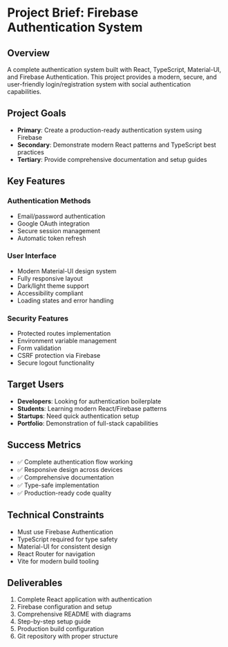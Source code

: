 # Project Brief: Firebase Authentication System

## Overview
A complete authentication system built with React, TypeScript, Material-UI, and Firebase Authentication. This project provides a modern, secure, and user-friendly login/registration system with social authentication capabilities.

## Project Goals
- **Primary**: Create a production-ready authentication system using Firebase
- **Secondary**: Demonstrate modern React patterns and TypeScript best practices
- **Tertiary**: Provide comprehensive documentation and setup guides

## Key Features
### Authentication Methods
- Email/password authentication
- Google OAuth integration
- Secure session management
- Automatic token refresh

### User Interface
- Modern Material-UI design system
- Fully responsive layout
- Dark/light theme support
- Accessibility compliant
- Loading states and error handling

### Security Features
- Protected routes implementation
- Environment variable management
- Form validation
- CSRF protection via Firebase
- Secure logout functionality

## Target Users
- **Developers**: Looking for authentication boilerplate
- **Students**: Learning modern React/Firebase patterns
- **Startups**: Need quick authentication setup
- **Portfolio**: Demonstration of full-stack capabilities

## Success Metrics
- ✅ Complete authentication flow working
- ✅ Responsive design across devices
- ✅ Comprehensive documentation
- ✅ Type-safe implementation
- ✅ Production-ready code quality

## Technical Constraints
- Must use Firebase Authentication
- TypeScript required for type safety
- Material-UI for consistent design
- React Router for navigation
- Vite for modern build tooling

## Deliverables
1. Complete React application with authentication
2. Firebase configuration and setup
3. Comprehensive README with diagrams
4. Step-by-step setup guide
5. Production build configuration
6. Git repository with proper structure
